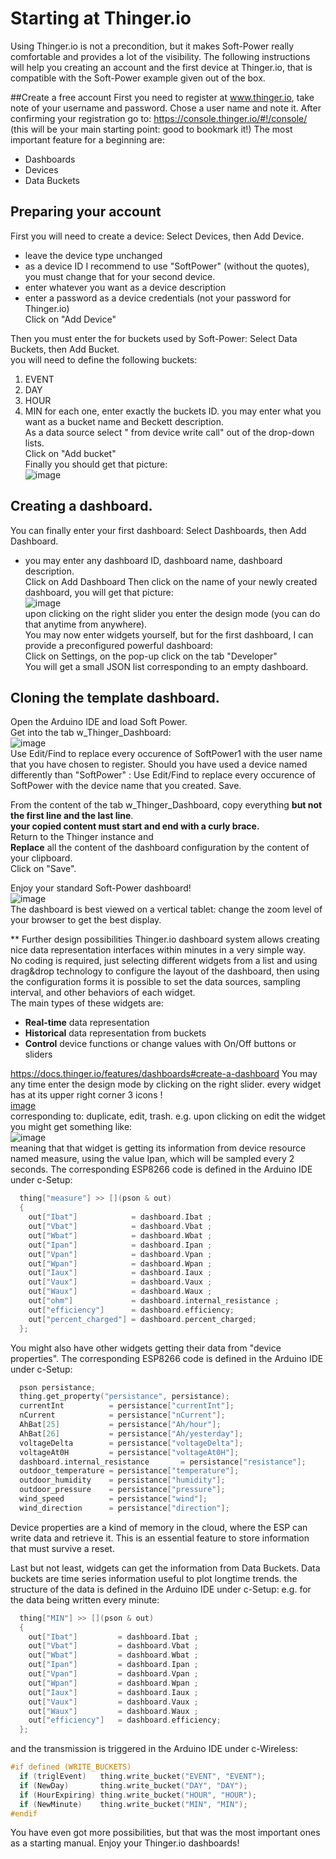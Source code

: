 # Starting at Thinger.io

Using Thinger.io is not a precondition, but it makes Soft-Power really comfortable and provides a lot of the visibility. 
The following instructions will help you creating an account and the first device at Thinger.io, that is compatible with the Soft-Power example given out of the box.  

##Create a free account
First you need to register at www.thinger.io, take note of your username and password.
Chose a user name and note it.
After confirming your registration go to:
https://console.thinger.io/#!/console/ (this will be your main starting point: good to bookmark it!)
The most important feature for a beginning are:
- Dashboards
- Devices
- Data Buckets

## Preparing your account
First you will need to create a device: Select Devices, then Add Device.  
- leave the device type unchanged  
- as a device ID I recommend to use "SoftPower" (without the quotes), you must change that for your second device.  
- enter whatever you want as a device description  
- enter a password as a device credentials (not your password for Thinger.io)  
Click on "Add Device"

Then you must enter the for buckets used by Soft-Power: Select Data Buckets, then Add Bucket.  
you will need to define the following buckets:  
1. EVENT
2. DAY
3. HOUR
4. MIN
for each one, enter exactly the buckets ID. you may enter what you want as a bucket name and Beckett description.  
As a data source select " from device write call" out of the drop-down lists.  
Click on "Add bucket"  
Finally you should get that picture:  
![image](https://user-images.githubusercontent.com/14197155/106426214-80c80a00-6465-11eb-9a7a-1ead53ddb8f5.png)  

## Creating a dashboard.
You can finally enter your first dashboard: Select Dashboards, then  Add Dashboard.  
- you may enter any dashboard ID, dashboard name, dashboard description.  
Click on Add Dashboard
Then click on the name of your newly created dashboard, you will get that picture:  
![image](https://user-images.githubusercontent.com/14197155/106428750-c090f080-6469-11eb-9144-6d397d9651bf.png)  
upon clicking on the right slider you enter the design mode (you can do that anytime from anywhere).  
You may now enter widgets yourself, but for the first dashboard, I can provide a preconfigured powerful dashboard:  
Click on Settings, on the pop-up click on the tab "Developer"  
You will get a small JSON list corresponding to an empty dashboard. 

## Cloning the template dashboard.
Open the Arduino IDE and load Soft Power.  
Get into the tab w_Thinger_Dashboard:  
![image](https://user-images.githubusercontent.com/14197155/106659252-c3d9c880-659e-11eb-8aa9-7342b6df893c.png)  
Use Edit/Find to replace every occurence of SoftPower1 with the user name that you have chosen to register.
Should you have used a device named differently than "SoftPower" :
Use Edit/Find to replace every occurence of SoftPower with the device name that you created.
Save.

From the content of the  tab w_Thinger_Dashboard, copy everything **but not the first line and the last line**.  
**your copied content must start and end with a curly brace.**  
Return to the Thinger instance and  
**Replace** all the content of the dashboard configuration by the content of your clipboard.  
Click on "Save".  

Enjoy your standard Soft-Power dashboard!  
![image](https://user-images.githubusercontent.com/14197155/106634824-751d3600-6580-11eb-932a-027b90c51213.png)  
The dashboard is best viewed on a vertical tablet: change the zoom level of your browser to get the best display.



** Further design possibilities
Thinger.io dashboard system allows creating nice data representation interfaces within minutes in a very simple way.  
No coding is required, just selecting different widgets from a list and using drag&drop technology to configure the layout of the dashboard, then using the configuration forms it is possible to set the data sources, sampling interval, and other behaviors of each widget.  
The main types of these widgets are: 

* **Real-time** data representation
* **Historical** data representation from buckets 
* **Control** device functions or change values with On/Off buttons or sliders  

https://docs.thinger.io/features/dashboards#create-a-dashboard
You may any time enter the design mode by clicking on the right slider.
every widget has at its upper right corner 3 icons !  
[image](https://user-images.githubusercontent.com/14197155/106430653-67768c00-646c-11eb-8eee-5a0c796d9060.png)  
corresponding to: duplicate, edit, trash.
e.g. upon clicking on edit the widget you might get something like:  
![image](https://user-images.githubusercontent.com/14197155/106430945-dbb12f80-646c-11eb-9a95-b2874cdfbfeb.png)  
meaning that that widget is getting its information from device resource named measure, using the value Ipan, which will be sampled every 2 seconds.
The corresponding ESP8266 code is defined in the Arduino IDE under c-Setup:
```C++
  thing["measure"] >> [](pson & out)
  {
    out["Ibat"]            = dashboard.Ibat ;
    out["Vbat"]            = dashboard.Vbat ;
    out["Wbat"]            = dashboard.Wbat ;
    out["Ipan"]            = dashboard.Ipan ;
    out["Vpan"]            = dashboard.Vpan ;
    out["Wpan"]            = dashboard.Wpan ;
    out["Iaux"]            = dashboard.Iaux ;
    out["Vaux"]            = dashboard.Vaux ;
    out["Waux"]            = dashboard.Waux ;
    out["ohm"]             = dashboard.internal_resistance ;
    out["efficiency"]      = dashboard.efficiency;
    out["percent_charged"] = dashboard.percent_charged;
  };
``` 
You might also have other widgets getting their data from "device properties".
The corresponding ESP8266 code is defined in the Arduino IDE under c-Setup:
```C++
  pson persistance;
  thing.get_property("persistance", persistance);
  currentInt          = persistance["currentInt"];
  nCurrent            = persistance["nCurrent"];
  AhBat[25]           = persistance["Ah/hour"];
  AhBat[26]           = persistance["Ah/yesterday"];
  voltageDelta        = persistance["voltageDelta"];
  voltageAt0H         = persistance["voltageAt0H"];
  dashboard.internal_resistance       = persistance["resistance"];
  outdoor_temperature = persistance["temperature"];
  outdoor_humidity    = persistance["humidity"];
  outdoor_pressure    = persistance["pressure"];
  wind_speed          = persistance["wind"];
  wind_direction      = persistance["direction"];
```
Device properties are a kind of memory in the cloud, where the ESP can write data and retrieve it.
This is an essential feature to store information that must survive a reset.

Last but not least, widgets can get the information from Data Buckets.
Data buckets are time series information useful to plot longtime trends.
the structure of the data is defined in the Arduino IDE under c-Setup:
e.g. for the data being written every minute:
```C++
  thing["MIN"] >> [](pson & out)
  {
    out["Ibat"]         = dashboard.Ibat ;
    out["Vbat"]         = dashboard.Vbat ;
    out["Wbat"]         = dashboard.Wbat ;
    out["Ipan"]         = dashboard.Ipan ;
    out["Vpan"]         = dashboard.Vpan ;
    out["Wpan"]         = dashboard.Wpan ;
    out["Iaux"]         = dashboard.Iaux ;
    out["Vaux"]         = dashboard.Vaux ;
    out["Waux"]         = dashboard.Waux ;
    out["efficiency"]   = dashboard.efficiency;
  };
```
and the transmission is triggered in the Arduino IDE under c-Wireless:
```C++
#if defined (WRITE_BUCKETS)
  if (triglEvent)   thing.write_bucket("EVENT", "EVENT");
  if (NewDay)       thing.write_bucket("DAY", "DAY");
  if (HourExpiring) thing.write_bucket("HOUR", "HOUR");
  if (NewMinute)    thing.write_bucket("MIN", "MIN");
#endif
```
You have even got more possibilities, but that was the most important ones as a starting manual.
Enjoy your Thinger.io dashboards!
